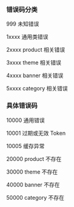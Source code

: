 ### 错误码分类
999 未知错误

1xxxx 通用类错误

2xxxx product  相关错误

3xxxx theme    相关错误

4xxxx banner   相关错误

5xxxx category 相关错误

### 具体错误码
10000 通用错误

10001 过期或无效 Token

10005 缓存异常

20000 product  不存在

30000 theme    不存在

40000 banner   不存在

50000 category 不存在
